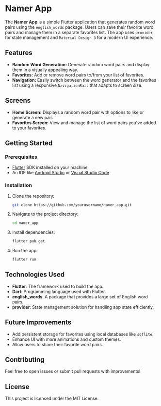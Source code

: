 # Namer App

The **Namer App** is a simple Flutter application that generates random word pairs using the `english_words` package. Users can save their favorite word pairs and manage them in a separate favorites list. The app uses `provider` for state management and `Material Design 3` for a modern UI experience.

## Features

- **Random Word Generation:** Generate random word pairs and display them in a visually appealing way.
- **Favorites:** Add or remove word pairs to/from your list of favorites.
- **Navigation:** Easily switch between the word generator and the favorites list using a responsive `NavigationRail` that adapts to screen size.

## Screens

- **Home Screen:** Displays a random word pair with options to like or generate a new pair.
- **Favorites Screen:** View and manage the list of word pairs you've added to your favorites.

## Getting Started

### Prerequisites

- [Flutter](https://flutter.dev) SDK installed on your machine.
- An IDE like [Android Studio](https://developer.android.com/studio) or [Visual Studio Code](https://code.visualstudio.com/).

### Installation

1. Clone the repository:
    ```bash
    git clone https://github.com/yourusername/namer_app.git
    ```
2. Navigate to the project directory:
    ```bash
    cd namer_app
    ```
3. Install dependencies:
    ```bash
    flutter pub get
    ```
4. Run the app:
    ```bash
    flutter run
    ```

## Technologies Used

- **Flutter**: The framework used to build the app.
- **Dart**: Programming language used with Flutter.
- **english_words**: A package that provides a large set of English word pairs.
- **provider**: State management solution for handling app state efficiently.

## Future Improvements

- Add persistent storage for favorites using local databases like `sqflite`.
- Enhance UI with more animations and custom themes.
- Allow users to share their favorite word pairs.

## Contributing

Feel free to open issues or submit pull requests with improvements!

## License

This project is licensed under the MIT License.
